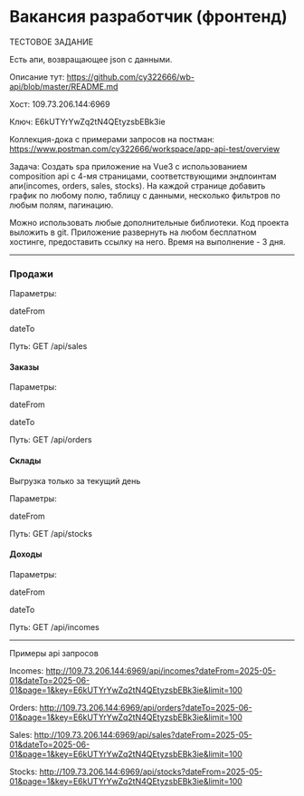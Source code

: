 # Вакансия разработчик (фронтенд)
ТЕСТОВОЕ ЗАДАНИЕ

Есть апи, возвращающее json с данными.

Описание тут:
https://github.com/cy322666/wb-api/blob/master/README.md

Хост:
109.73.206.144:6969

Ключ:
E6kUTYrYwZq2tN4QEtyzsbEBk3ie

Коллекция-дока с примерами запросов на постман:
https://www.postman.com/cy322666/workspace/app-api-test/overview

Задача:
Создать spa приложение на Vue3 с использованием composition api
с 4-мя страницами, соответствующими эндпоинтам апи(incomes, orders, sales, stocks).
На каждой странице добавить график по любому полю, таблицу с данными, несколько фильтров по любым полям, пагинацию.

Можно использовать любые дополнительные библиотеки.
Код проекта выложить в git. Приложение развернуть на любом бесплатном хостинге, предоставить ссылку на него.
Время на выполнение - 3 дня.

---

### Продажи
Параметры:

dateFrom

dateTo

Путь: GET /api/sales

#### Заказы

Параметры:

dateFrom

dateTo

Путь: GET /api/orders

#### Склады

Выгрузка только за текущий день

Параметры:

dateFrom

Путь: GET /api/stocks

#### Доходы

Параметры:

dateFrom

dateTo

Путь: GET /api/incomes

---

Примеры api запросов

Incomes:
http://109.73.206.144:6969/api/incomes?dateFrom=2025-05-01&dateTo=2025-06-01&page=1&key=E6kUTYrYwZq2tN4QEtyzsbEBk3ie&limit=100

Orders:
http://109.73.206.144:6969/api/orders?dateTo=2025-06-01&page=1&key=E6kUTYrYwZq2tN4QEtyzsbEBk3ie&limit=100

Sales:
http://109.73.206.144:6969/api/sales?dateFrom=2025-05-01&dateTo=2025-06-01&page=1&key=E6kUTYrYwZq2tN4QEtyzsbEBk3ie&limit=100

Stocks:
http://109.73.206.144:6969/api/stocks?dateFrom=2025-05-01&page=1&key=E6kUTYrYwZq2tN4QEtyzsbEBk3ie&limit=100
